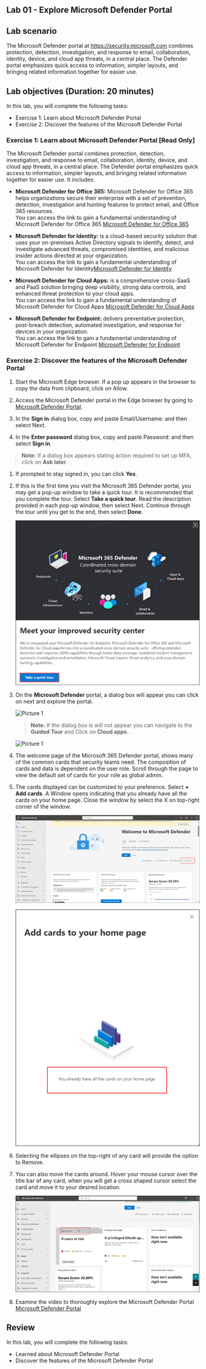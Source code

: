 ## Lab 01 - Explore Microsoft Defender Portal

## Lab scenario

The Microsoft Defender portal at https://security.microsoft.com combines protection, detection, investigation, and response to email, collaboration, identity, device, and cloud app threats, in a central place. The Defender portal emphasizes quick access to information, simpler layouts, and bringing related information together for easier use.

## Lab objectives (Duration: 20 minutes)

In this lab, you will complete the following tasks:
- Exercise 1: Learn about Microsoft Defender Portal
- Exercise 2: Discover the features of the Microsoft Defender Portal

### Exercise 1: Learn about Microsoft Defender Portal [Read Only]

The Microsoft Defender portal combines protection, detection, investigation, and response to email, collaboration, identity, device, and cloud app threats, in a central place. The Defender portal emphasizes quick access to information, simpler layouts, and bringing related information together for easier use. It includes:

- **Microsoft Defender for Office 365:** Microsoft Defender for Office 365 helps organizations secure their enterprise with a set of prevention, detection, investigation and hunting features to protect email, and Office 365 resources. <br>
You can access the link to gain a fundamental understanding of Microsoft Defender for Office 365 [Microsoft Defender for Office 365](https://learn.microsoft.com/en-us/microsoft-365/security/office-365-security/mdo-about?view=o365-worldwide)
  
- **Microsoft Defender for Identity:** is a cloud-based security solution that uses your on-premises Active Directory signals to identify, detect, and investigate advanced threats, compromised identities, and malicious insider actions directed at your organization. <br>
You can access the link to gain a fundamental understanding of Microsoft Defender for Identity[Microsoft Defender for Identity](https://learn.microsoft.com/en-us/defender-for-identity/what-is)

- **Microsoft Defender for Cloud Apps:** is a comprehensive cross-SaaS and PaaS solution bringing deep visibility, strong data controls, and enhanced threat protection to your cloud apps. <br>
You can access the link to gain a fundamental understanding of Microsoft Defender for Cloud Apps [Microsoft Defender for Cloud Apps](https://learn.microsoft.com/en-us/defender-cloud-apps/what-is-defender-for-cloud-apps)

- **Microsoft Defender for Endpoint:** delivers preventative protection, post-breach detection, automated investigation, and response for devices in your organization.<br>
You can access the link to gain a fundamental understanding of Microsoft Defender for Endpoint [Microsoft Defender for Endpoint](https://learn.microsoft.com/en-us/microsoft-365/security/defender-endpoint/microsoft-defender-endpoint?view=o365-worldwide#compare-microsoft-endpoint-security-plans-1)

### Exercise 2: Discover the features of the Microsoft Defender Portal

1. Start the Microsoft Edge browser. If a pop up appears in the browser to copy the data from clipboard, click on Allow.

1. Access the Microsoft Defender portal in the Edge browser by going to [Microsoft Defender Portal](https://security.microsoft.com).

1. In the **Sign in** dialog box, copy and paste Email/Username: <inject key="AzureAdUserEmail"></inject> and then select Next.

1. In the **Enter password** dialog box, copy and paste Password: <inject key="AzureAdUserPassword"></inject> and then select **Sign in**.

  >**Note:** If a dialog box appears stating action required to set up MFA, click on **Ask later**.

1. If prompted to stay signed in, you can click **Yes**.

1. If this is the first time you visit the Microsoft 365 Defender portal, you may get a pop-up window to take a quick tour. It is recommended that you complete the tour. Select **Take a quick tour**. Read the description provided in each pop-up window, then select Next. Continue through the tour until you get to the end, then select **Done**. 

   ![Picture 1](../Media/defender-lab1-1.png)

1. On the **Microsoft Defender** portal, a dialog box will appear you can click on next and explore the portal.
   
   ![Picture 1](../Media/image_1.png)

   >**Note:** If the dialog box is will not appear you can navigate to the **Guided Tour** and Click on **Cloud apps**.

      ![Picture 1](../Media/image_2.png)

1. The welcome page of the Microsoft 365 Defender portal, shows many of the common cards that security teams need. The composition of cards and data is dependent on the user role. Scroll through the page to view the default set of cards for your role as global admin.

1. The cards displayed can be customized to your preference. Select **+ Add cards**. A Window opens indicating that you already have all the cards on your home page. Close the window by select the X on top-right corner of the window.

   ![Picture 1](../Media/defender-lab1-4.png)

   ![Picture 1](../Media/defender-lab1-5.png)

1. Selecting the ellipses on the top-right of any card will provide the option to Remove.

1. You can also move the cards around. Hover your mouse cursor over the title bar of any card, when you will get a cross shaped cursor select the card and move it to your desired location.

   ![Picture 1](../Media/defender-lab1-6.png)

1. Examine the video to thoroughly explore the Microsoft Defender Portal [Microsoft Defender Portal](https://www.microsoft.com/en-us/videoplayer/embed/RWBKau?postJsllMsg=true)


## Review
In this lab, you will complete the following tasks:
- Learned about Microsoft Defender Portal
- Discover the features of the Microsoft Defender Portal
